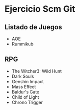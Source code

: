# Ejercicio Scm Git

## Listado de Juegos

* AOE
* Rummikub

## RPG
* The Witcher3: Wild Hunt
* Dark Souls
* Genshin Impact
* Mass Effect
* Baldur's Gate
* Child of Light
* Chrono Trigger
